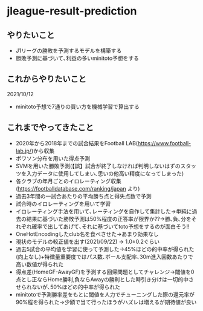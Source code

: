 # jleague-result-prediction

## やりたいこと

* J1リーグの勝敗を予測するモデルを構築する
* 勝敗予測に基づいて､利益の多いminitoto予想をする

## これからやりたいこと

2021/10/12

* minitoto予想で7通りの買い方を機械学習で算出する


## これまでやってきたこと

* 2020年から2018年までの試合結果をFootball LAB(https://www.football-lab.jp/)から収集
* ポワソン分布を用いた得点予測
* SVMを用いた勝敗予測(【誤】試合が終了しなければ判明しないはずのスタッツを入力データに使用してしまい､思いの他高い精度になってしまった)
* 各クラブの年月ごとのイロレーティング収集 (https://footballdatabase.com/ranking/japan より)
* 過去3年間の一試合あたりの平均勝ち点と得失点数で予測
* 試合時のイロレーティングを用いて学習
* イロレーティング手法を用いて､レーティングを自作して集計した→単純に過去の結果に基づいた勝敗予測は50%程度の正答率が限界か??→勝､負､分をそれぞれ確率で出してあげて､それに基づいてtoto予想をするのが面白そう!!
* OneHotEncodingしたclub名を食べさせた→あまり効果なし
* 現状のモデルの較正値を出す(2021/09/22) → 1.0±0.2ぐらい
* 過去5試合の平均値を学習に使って予測した→45%ほどの的中率が得られた(向上なし)+特徴量重要度ではパス数､ボール支配率､30m進入回数あたりで高い数値が得られた
* 得点差(HomeGF-AwayGF)を予測する回帰問題としてチャレンジ→閾値を0点とし正ならHome勝利,負ならAwayの勝利とした時引き分けは一切的中させられないが､50%ほどの的中率が得られた
* minitotoで予測勝率差をもとに閾値を人力でチューニングした際の還元率が90%程を得られた→少額で当て行ったほうがハズレは増えるが期待値が良い




